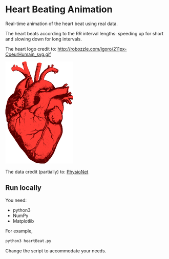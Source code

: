 # Heart Beating Animation

Real-time animation of the heart beat using real data.

The heart beats according to the RR interval lengths: speeding up for
short and slowing down for long intervals.

The heart logo credit to: <http://robozzle.com/igoro/211px-CoeurHumain_svg.gif>

![Heart logo](211px-CoeurHumain_svg.gif)

The data credit (partially) to: [PhysioNet](http://physionet.org)

## Run locally

You need:
- python3
- NumPy
- Matplotlib

For example,

```python
python3 heartBeat.py
```

Change the script to accommodate your needs. 


